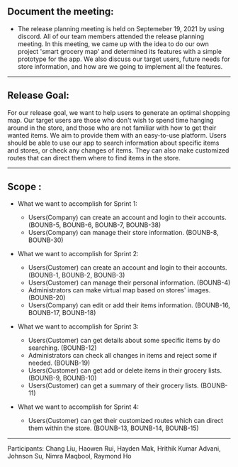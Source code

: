 ## Document the meeting: 

 - The release planning meeting is held on Septemeber 19, 2021 by using discord. All of our team members attended the release planning meeting. In this meeting, we came up with the idea to do our own project 'smart grocery map' and determined its features with a simple prototype for the app. We also discuss our target users, future needs for store information, and how are we going to implement all the features. 

---

## Release Goal: 
For our release goal, we want to help users to generate an optimal shopping map. Our target users are those who don't wish to spend time hanging around in the store, and those who are not familiar with how to get their wanted items. We aim to provide them with an easy-to-use platform. Users should be able to use our app to search information about specific items and stores, or check any changes of items. They can also make customized routes that can direct them where to find items in the store. 

---

## Scope :

 - What we want to accomplish for Sprint 1:
   - Users(Company) can create an account and login to their accounts. (BOUNB-5, BOUNB-6, BOUNB-7, BOUNB-38)
   - Users(Company) can manage their store information. (BOUNB-8, BOUNB-30)
   
 - What we want to accomplish for Sprint 2:
   - Users(Customer) can create an account and login to their accounts. (BOUNB-1, BOUNB-2, BOUNB-3)
   - Users(Customer) can manage their personal information. (BOUNB-4)
   - Administrators can make virtual map based on stores' images. (BOUNB-20)
   - Users(Company) can edit or add their items information. (BOUNB-16, BOUNB-17, BOUNB-18)

 - What we want to accomplish for Sprint 3:
   - Users(Customer) can get details about some specific items by do searching. (BOUNB-12)
   - Administrators can check all changes in items and reject some if needed. (BOUNB-19)
   - Users(Customer) can get add or delete items in their grocery lists. (BOUNB-9, BOUNB-10)
   - Users(Customer) can get a summary of their grocery lists. (BOUNB-11)


 - What we want to accomplish for Sprint 4:
   - Users(Customer) can get their customized routes which can direct them within the store. (BOUNB-13, BOUNB-14, BOUNB-15)

--- 

Participants: 
Chang Liu, Haowen Rui, Hayden Mak, Hrithik Kumar Advani, Johnson Su, Nimra Maqbool, Raymond Ho
